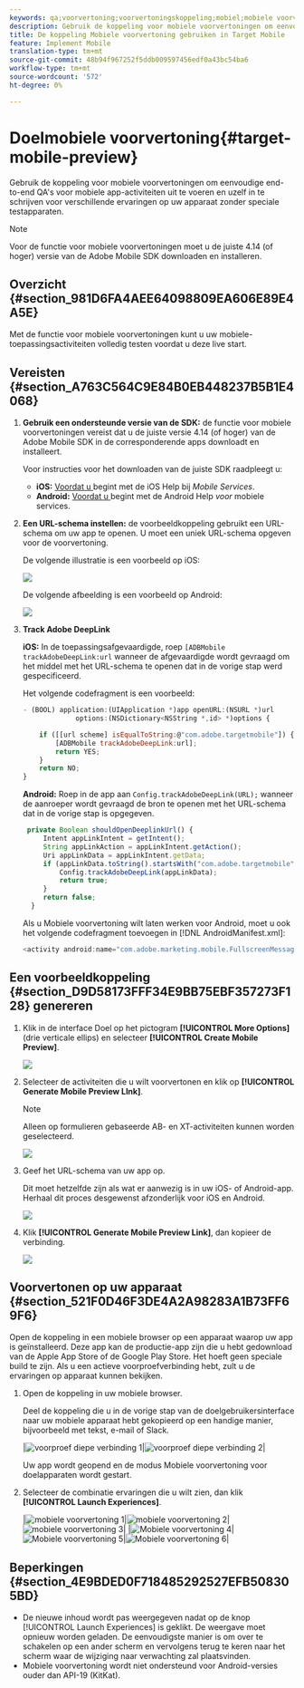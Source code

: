 ```yaml
---
keywords: qa;voorvertoning;voorvertoningskoppeling;mobiel;mobiele voorvertoning
description: Gebruik de koppeling voor mobiele voorvertoningen om eenvoudige end-to-end QA's voor mobiele app-activiteiten uit te voeren en uzelf in te schrijven voor verschillende ervaringen op uw apparaat zonder speciale testapparaten.
title: De koppeling Mobiele voorvertoning gebruiken in Target Mobile
feature: Implement Mobile
translation-type: tm+mt
source-git-commit: 48b94f967252f5ddb009597456edf0a43bc54ba6
workflow-type: tm+mt
source-wordcount: '572'
ht-degree: 0%

---
```



# Doelmobiele voorvertoning{#target-mobile-preview}

Gebruik de koppeling voor mobiele voorvertoningen om eenvoudige end-to-end QA&#39;s voor mobiele app-activiteiten uit te voeren en uzelf in te schrijven voor verschillende ervaringen op uw apparaat zonder speciale testapparaten.

>[!NOTE]
>
>Voor de functie voor mobiele voorvertoningen moet u de juiste 4.14 (of hoger) versie van de Adobe Mobile SDK downloaden en installeren.

## Overzicht {#section_981D6FA4AEE64098809EA606E89E4A5E}

Met de functie voor mobiele voorvertoningen kunt u uw mobiele-toepassingsactiviteiten volledig testen voordat u deze live start.

## Vereisten {#section_A763C564C9E84B0EB448237B5B1E4068}

1. **Gebruik een ondersteunde versie van de SDK:** de functie voor mobiele voorvertoningen vereist dat u de juiste versie 4.14 (of hoger) van de Adobe Mobile SDK in de corresponderende apps downloadt en installeert.

   Voor instructies voor het downloaden van de juiste SDK raadpleegt u:

   * **iOS:** [Voordat u ](https://experienceleague.adobe.com/docs/mobile-services/ios/getting-started-ios/requirements.html) begint met de iOS Help bij  *Mobile Services*.
   * **Android:** [Voordat u ](https://experienceleague.adobe.com/docs/mobile-services/android/getting-started-android/requirements.html) begint met de Android Help *voor* mobiele services.

1. **Een URL-schema instellen:** de voorbeeldkoppeling gebruikt een URL-schema om uw app te openen. U moet een uniek URL-schema opgeven voor de voorvertoning.

   De volgende illustratie is een voorbeeld op iOS:

   ![](assets/mobile-preview-url-scheme-ios.png)

   De volgende afbeelding is een voorbeeld op Android:

   ![](assets/Android_Deeplink.png)

1. **Track Adobe DeepLink**

   **iOS:** In de toepassingsafgevaardigde, roep  `[ADBMobile trackAdobeDeepLink:url` wanneer de afgevaardigde wordt gevraagd om het middel met het URL-schema te openen dat in de vorige stap werd gespecificeerd.

   Het volgende codefragment is een voorbeeld:

   ```javascript
   - (BOOL) application:(UIApplication *)app openURL:(NSURL *)url 
                options:(NSDictionary<NSString *,id> *)options { 
   
       if ([[url scheme] isEqualToString:@"com.adobe.targetmobile"]) { 
           [ADBMobile trackAdobeDeepLink:url]; 
           return YES; 
       } 
       return NO; 
   } 
   ```

   **Android:** Roep in de app aan  `Config.trackAdobeDeepLink(URL);` wanneer de aanroeper wordt gevraagd de bron te openen met het URL-schema dat in de vorige stap is opgegeven.

   ```javascript
    private Boolean shouldOpenDeeplinkUrl() { 
        Intent appLinkIntent = getIntent(); 
        String appLinkAction = appLinkIntent.getAction(); 
        Uri appLinkData = appLinkIntent.getData; 
        if (appLinkData.toString().startsWith("com.adobe.targetmobile")) { 
            Config.trackAdobeDeepLink(appLinkData); 
            return true; 
        } 
        return false; 
     }
   ```

   Als u Mobiele voorvertoning wilt laten werken voor Android, moet u ook het volgende codefragment toevoegen in [!DNL AndroidManifest.xml]:

   ```javascript
   <activity android:name="com.adobe.marketing.mobile.FullscreenMessageActivity" />
   ```

## Een voorbeeldkoppeling {#section_D9D58173FFF34E9BB75EBF357273F128} genereren

1. Klik in de interface Doel op het pictogram **[!UICONTROL More Options]** (drie verticale ellips) en selecteer **[!UICONTROL Create Mobile Preview]**.

   ![](assets/mobile-preview-create.png)

1. Selecteer de activiteiten die u wilt voorvertonen en klik op **[!UICONTROL Generate Mobile Preview LInk]**.

   >[!NOTE]
   >
   >Alleen op formulieren gebaseerde AB- en XT-activiteiten kunnen worden geselecteerd.

   ![](assets/mobile-preview-select-activities.png)

1. Geef het URL-schema van uw app op.

   Dit moet hetzelfde zijn als wat er aanwezig is in uw iOS- of Android-app. Herhaal dit proces desgewenst afzonderlijk voor iOS en Android.

   ![](assets/mobile-preview-enter-url-scheme.png)

1. Klik **[!UICONTROL Generate Mobile Preview Link]**, dan kopieer de verbinding.

   ![](assets/mobile-preview-generate-and-copy.png)

## Voorvertonen op uw apparaat {#section_521F0D46F3DE4A2A98283A1B73FF69F6}

Open de koppeling in een mobiele browser op een apparaat waarop uw app is geïnstalleerd. Deze app kan de productie-app zijn die u hebt gedownload van de Apple App Store of de Google Play Store. Het hoeft geen speciale build te zijn. Als u een actieve voorproefverbinding hebt, zult u de ervaringen op apparaat kunnen bekijken.

1. Open de koppeling in uw mobiele browser.

   Deel de koppeling die u in de vorige stap van de doelgebruikersinterface naar uw mobiele apparaat hebt gekopieerd op een handige manier, bijvoorbeeld met tekst, e-mail of Slack.

   |![voorproef diepe verbinding 1](/help/c-target-mobile-app/assets/mobile-preview-open-deeplink.png)|![voorproef diepe verbinding 2](/help/c-target-mobile-app/assets/mobile-preview-open-app.png)|

   Uw app wordt geopend en de modus Mobiele voorvertoning voor doelapparaten wordt gestart.

1. Selecteer de combinatie ervaringen die u wilt zien, dan klik **[!UICONTROL Launch Experiences]**.

   |![mobiele voorvertoning 1](/help/c-target-mobile-app/assets/mobile-preview-experience-selection-1.png)|![mobiele voorvertoning 2](/help/c-target-mobile-app/assets/mobile-preview-experience-result-1-france.png)|![mobiele voorvertoning 3](/help/c-target-mobile-app/assets/mobile-preview-experience-result-1-shipfree.png)|
|![Mobiele voorvertoning 4](/help/c-target-mobile-app/assets/mobile-preview-experience-selection-2.png)|![Mobiele voorvertoning 5](/help/c-target-mobile-app/assets/mobile-preview-experience-result-2-aus.png)|![Mobiele voorvertoning 6](/help/c-target-mobile-app/assets/mobile-preview-experience-result-2-10off.png)|

## Beperkingen {#section_4E9BDED0F718485292527EFB508305BD}

* De nieuwe inhoud wordt pas weergegeven nadat op de knop [!UICONTROL Launch Experiences] is geklikt. De weergave moet opnieuw worden geladen. De eenvoudigste manier is om over te schakelen op een ander scherm en vervolgens terug te keren naar het scherm waar de wijziging naar verwachting zal plaatsvinden.
* Mobiele voorvertoning wordt niet ondersteund voor Android-versies ouder dan API-19 (KitKat).